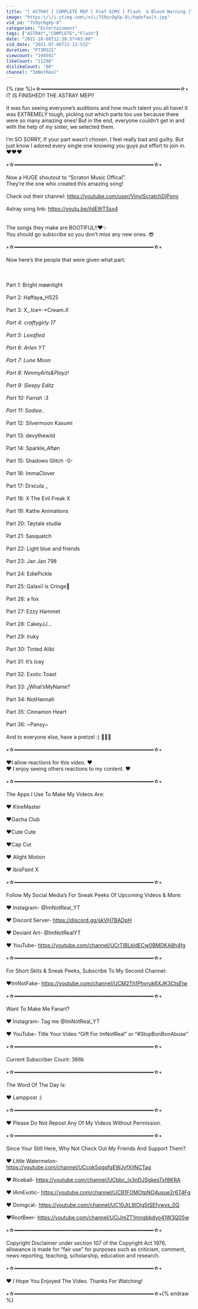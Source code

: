 ```yaml
---
title: "[ ASTRAY ] COMPLETE MEP [ Fnaf GCMV ] Flash  & Blood Warning ]"
image: "https:\/\/i.ytimg.com\/vi\/7S9ycOgXp-8\/hqdefault.jpg"
vid_id: "7S9ycOgXp-8"
categories: "Entertainment"
tags: ["ASTRAY","COMPLETE","Flash"]
date: "2021-10-08T12:38:57+03:00"
vid_date: "2021-07-06T21:12:53Z"
duration: "PT3M32S"
viewcount: "194592"
likeCount: "11298"
dislikeCount: "80"
channel: "ImNotReal"
---
```

{% raw %}⭒☆━━━━━━━━━━━━━━━━━━━━━━━━━━━☆⭒<br />IT IS FINISHED!! THE ASTRAY MEP!!<br /><br />It was fun seeing everyone’s auditions and how much talent you all have! It was EXTREMELY tough, picking out which parts too use because there were so many amazing ones! But in the end, everyone couldn’t get in and with the help of my sister, we selected them. <br /><br />I’m SO SORRY, If your part wasn’t chosen. I feel really bad and guilty. But just know I adored every single one knowing you guys put effort to join in. ❤️❤️❤️<br /><br />⭒☆━━━━━━━━━━━━━━━━━━━━━━━━━━━☆⭒<br /><br />Now a HUGE shoutout to “Scraton Music Offical”.<br />They’re the one who created this amazing song!<br /><br />Check out their channel: <a rel="nofollow" target="blank" href="https://youtube.com/user/VinylScratchDjPony">https://youtube.com/user/VinylScratchDjPony</a><br /><br />Astray song link: <a rel="nofollow" target="blank" href="https://youtu.be/jIdE9tTSsx4">https://youtu.be/jIdE9tTSsx4</a><br /><br /><br />The songs they make are BOOTIFUL!!❤️✨<br />You should go subscribe so you don’t miss any new ones. 😎<br /><br />⭒☆━━━━━━━━━━━━━━━━━━━━━━━━━━━☆⭒<br /><br />Now here’s the people that were given what part:<br /><br /><br /><br />Part 1: Bright møønlight <br /><br />Part 2: Haffaya_HS25<br /><br />Part 3: X_.Ice*-*Cream._X<br /><br />Part 4: craftygirly 17<br /><br />Part 5: Lexafied<br /><br />Part 6: Arlen YT<br /><br />Part 7: Lune Moon<br /><br />Part 8: NimmyArts&amp;Playz!<br /><br />Part 9: Sleepy Editz<br /><br />Part 10: Farrah :3<br /><br />Part 11: Sadiee._.<br /><br />Part 12: Silvermoon Kasumi <br /><br />Part 13: devythewild<br /><br />Part 14: Sparkle_Aftøn<br /><br />Part 15: Shadows Glitch -0-<br /><br />Part 16: ImmaClover<br /><br />Part 17: Drxcula _<br /><br />Part 18: X The Evil Freak X<br /><br />Part 19: Kathe Animations <br /><br />Part 20: Tøytale studiø<br /><br />Part 21: Sasquatch <br /><br />Part 22: Light blue and friends<br /><br />Part 23: Jan Jan 798<br /><br />Part 24: EdiePickle<br /><br />Part 25: Galaxìī is Cringe🌌<br /><br />Part 26: a fox<br /><br />Part 27: Ezzy Hammet<br /><br />Part 28: CakeyJJ...<br /><br />Part 29: Iruky<br /><br />Part 30: Tinted Alibi<br /><br />Part 31: It’s Icey<br /><br />Part 32: Exotic Toast<br /><br />Part 33: ¿What’sMyName?<br /><br />Part 34: NotHannah<br /><br />Part 35: Cinnamon Heart<br /><br />Part 36: ~Pansy~<br /><br />And to everyone else, have a pretzel :)  🥨🥨🥨<br /><br />⭒☆━━━━━━━━━━━━━━━━━━━━━━━━━━━☆⭒<br /><br />♥I allow reactions for this video. ♥<br />♥ I enjoy seeing others reactions to my content. ♥<br /><br />⭒☆━━━━━━━━━━━━━━━━━━━━━━━━━━━☆⭒<br /><br />The Apps I Use To Make My Videos Are:<br /><br />♥ KineMaster <br /><br />♥Gacha Club<br /><br />♥Cute Cute <br /><br />♥Cap Cut<br /><br />♥ Alight Motion<br /><br />♥ IbisPaint X<br /><br />⭒☆━━━━━━━━━━━━━━━━━━━━━━━━━━━☆⭒<br /><br />Follow My Social Media’s For Sneak Peeks Of Upcoming Videos &amp; More:<br /><br />♥ Instagram- @ImNotReal_YT<br /><br />♥ Discord Server- <a rel="nofollow" target="blank" href="https://discord.gg/skVH7BADpH">https://discord.gg/skVH7BADpH</a><br /><br />♥ Deviant Art- @ImNotRealYT<br /><br />♥ YouTube-  <a rel="nofollow" target="blank" href="https://youtube.com/channel/UCrTIBLkIdECw0BMDKA8h4fg">https://youtube.com/channel/UCrTIBLkIdECw0BMDKA8h4fg</a><br /><br />⭒☆━━━━━━━━━━━━━━━━━━━━━━━━━━━☆⭒<br /><br />For Short Skits &amp; Sneak Peeks, Subscribe To My Second Channel:<br /><br />♥ImNotFake- <a rel="nofollow" target="blank" href="https://youtube.com/channel/UCM2Th1Phvruk6XJK3CtsElw">https://youtube.com/channel/UCM2Th1Phvruk6XJK3CtsElw</a><br /><br />⭒☆━━━━━━━━━━━━━━━━━━━━━━━━━━━☆⭒<br /><br />Want To Make Me Fanart? <br /><br />♥ Instagram- Tag me @ImNotReal_YT<br /><br />♥ YouTube- Title Your Video “Gift For ImNotReal” or “#StopBonBonAbuse”<br /><br />⭒☆━━━━━━━━━━━━━━━━━━━━━━━━━━━☆⭒<br /><br />Current Subscriber Count: 366k<br /><br />⭒☆━━━━━━━━━━━━━━━━━━━━━━━━━━━☆⭒<br /><br />The Word Of The Day Is:<br /><br />♥ Lamppost  :)<br /><br />⭒☆━━━━━━━━━━━━━━━━━━━━━━━━━━━☆⭒<br /><br /> ♥ Please Do Not Repost Any Of My Videos Without Permission.<br /><br />⭒☆━━━━━━━━━━━━━━━━━━━━━━━━━━━☆⭒<br /><br />Since Your Still Here, Why Not Check Out My Friends And Support Them?<br /><br />♥ Little Watermelon- <a rel="nofollow" target="blank" href="https://youtube.com/channel/UCcqk5qgqfgEWJvfXjINCTag">https://youtube.com/channel/UCcqk5qgqfgEWJvfXjINCTag</a><br /><br />♥ Riceball- <a rel="nofollow" target="blank" href="https://youtube.com/channel/UCbbc_lx3nDJSgkesTxf8KRA">https://youtube.com/channel/UCbbc_lx3nDJSgkesTxf8KRA</a><br /><br />♥ IAmExotic- <a rel="nofollow" target="blank" href="https://youtube.com/channel/UCB1FOMOtpNO4usue2r6T4Fg">https://youtube.com/channel/UCB1FOMOtpNO4usue2r6T4Fg</a><br /><br />♥ Domgcat- <a rel="nofollow" target="blank" href="https://youtube.com/channel/UC10JtL9lOlg5tSEfvwxs_0Q">https://youtube.com/channel/UC10JtL9lOlg5tSEfvwxs_0Q</a><br /><br />♥RootBeer- <a rel="nofollow" target="blank" href="https://youtube.com/channel/UCiJmZT1mngbbdyo41W3Q05w">https://youtube.com/channel/UCiJmZT1mngbbdyo41W3Q05w</a><br /><br />⭒☆━━━━━━━━━━━━━━━━━━━━━━━━━━━☆⭒<br /><br />Copyright Disclaimer under section 107 of the Copyright Act 1976, allowance is made for “fair use” for purposes such as criticism, comment, news reporting, teaching, scholarship, education and research.<br /><br />⭒☆━━━━━━━━━━━━━━━━━━━━━━━━━━━☆⭒<br /><br />♥  I Hope You Enjoyed The Video. Thanks For Watching! <br /><br />⭒☆━━━━━━━━━━━━━━━━━━━━━━━━━━━☆⭒{% endraw %}
